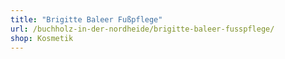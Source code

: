 ```yaml
---
title: "Brigitte Baleer Fußpflege"
url: /buchholz-in-der-nordheide/brigitte-baleer-fusspflege/
shop: Kosmetik
---
```

